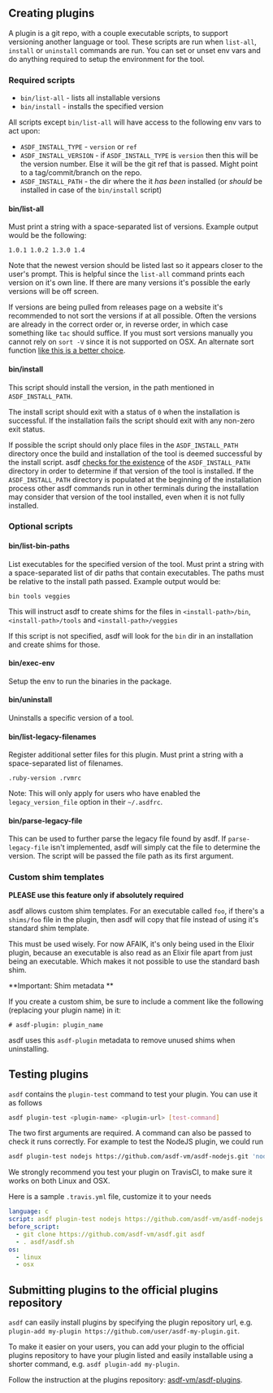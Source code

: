 ## Creating plugins

A plugin is a git repo, with a couple executable scripts, to support versioning another language or tool. These scripts are run when `list-all`, `install` or `uninstall` commands are run. You can set or unset env vars and do anything required to setup the environment for the tool.

### Required scripts

* `bin/list-all` - lists all installable versions
* `bin/install` - installs the specified version


All scripts except `bin/list-all` will have access to the following env vars to act upon:

* `ASDF_INSTALL_TYPE` - `version` or `ref`
* `ASDF_INSTALL_VERSION` - if `ASDF_INSTALL_TYPE` is `version` then this will be the version number. Else it will be the git ref that is passed. Might point to a tag/commit/branch on the repo.
* `ASDF_INSTALL_PATH` - the dir where the it *has been* installed (or *should* be installed in case of the `bin/install` script)


#### bin/list-all

Must print a string with a space-separated list of versions. Example output would be the following:

```
1.0.1 1.0.2 1.3.0 1.4
```

Note that the newest version should be listed last so it appears closer to the user's prompt. This is helpful since the `list-all` command prints each version on it's own line. If there are many versions it's possible the early versions will be off screen.

If versions are being pulled from releases page on a website it's recommended to not sort the versions if at all possible. Often the versions are already in the correct order or, in reverse order, in which case something like `tac` should suffice. If you must sort versions manually you cannot rely on `sort -V` since it is not supported on OSX. An alternate sort function [like this is a better choice](https://github.com/vic/asdf-idris/blob/master/bin/list-all#L6).

#### bin/install

This script should install the version, in the path mentioned in `ASDF_INSTALL_PATH`.

The install script should exit with a status of `0` when the installation is successful. If the installation fails the script should exit with any non-zero exit status.

If possible the script should only place files in the `ASDF_INSTALL_PATH` directory once the build and installation of the tool is deemed successful by the install script. asdf [checks for the existence](https://github.com/asdf-vm/asdf/blob/242d132afbf710fe3c7ec23c68cec7bdd2c78ab5/lib/utils.sh#L44) of the `ASDF_INSTALL_PATH` directory in order to determine if that version of the tool is installed. If the `ASDF_INSTALL_PATH` directory is populated at the beginning of the installation process other asdf commands run in other terminals during the installation may consider that version of the tool installed, even when it is not fully installed.

### Optional scripts

#### bin/list-bin-paths

List executables for the specified version of the tool. Must print a string with a space-separated list of dir paths that contain executables. The paths must be relative to the install path passed. Example output would be:

```
bin tools veggies
```

This will instruct asdf to create shims for the files in `<install-path>/bin`, `<install-path>/tools` and `<install-path>/veggies`

If this script is not specified, asdf will look for the `bin` dir in an installation and create shims for those.

#### bin/exec-env

Setup the env to run the binaries in the package.

#### bin/uninstall

Uninstalls a specific version of a tool.

#### bin/list-legacy-filenames

Register additional setter files for this plugin. Must print a string with a space-separated list of filenames.

```
.ruby-version .rvmrc
```

Note: This will only apply for users who have enabled the `legacy_version_file` option in their `~/.asdfrc`.

#### bin/parse-legacy-file

This can be used to further parse the legacy file found by asdf. If `parse-legacy-file` isn't implemented, asdf will simply cat the file to determine the version. The script will be passed the file path as its first argument.

### Custom shim templates

**PLEASE use this feature only if absolutely required**

asdf allows custom shim templates. For an executable called `foo`, if there's a `shims/foo` file in the plugin, then asdf will copy that file instead of using it's standard shim template.

This must be used wisely. For now AFAIK, it's only being used in the Elixir plugin, because an executable is also read as an Elixir file apart from just being an executable. Which makes it not possible to use the standard bash shim.

**Important: Shim metadata **

If you create a custom shim, be sure to include a comment like the following (replacing your plugin name) in it:

```
# asdf-plugin: plugin_name
```

asdf uses this `asdf-plugin` metadata to remove unused shims when uninstalling.

## Testing plugins

`asdf` contains the `plugin-test` command to test your plugin.
You can use it as follows

```sh
asdf plugin-test <plugin-name> <plugin-url> [test-command]
```

The two first arguments are required. A command can also be passed to check it runs correctly.
For example to test the NodeJS plugin, we could run

```sh
asdf plugin-test nodejs https://github.com/asdf-vm/asdf-nodejs.git 'node --version'
```

We strongly recommend you test your plugin on TravisCI, to make sure it works
on both Linux and OSX.

Here is a sample `.travis.yml` file, customize it to your needs

```yaml
language: c
script: asdf plugin-test nodejs https://github.com/asdf-vm/asdf-nodejs.git 'node --version'
before_script:
  - git clone https://github.com/asdf-vm/asdf.git asdf
  - . asdf/asdf.sh
os:
  - linux
  - osx
```

## Submitting plugins to the official plugins repository

`asdf` can easily install plugins by specifying the plugin repository url, e.g. `plugin-add my-plugin https://github.com/user/asdf-my-plugin.git`.

To make it easier on your users, you can add your plugin to the official plugins repository to have your plugin listed and easily installable using a shorter command, e.g. `asdf plugin-add my-plugin`.

Follow the instruction at the plugins repository: [asdf-vm/asdf-plugins](https://github.com/asdf-vm/asdf-plugins).
